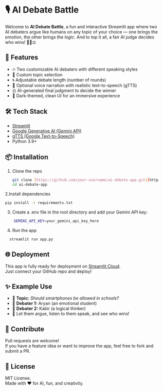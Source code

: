 # 🎙️ AI Debate Battle

Welcome to **AI Debate Battle**, a fun and interactive Streamlit app where two AI debaters argue like humans on any topic of your choice — one brings the *emotion*, the other brings the *logic*. And to top it all, a fair AI judge decides who wins! 🧠🔥⚖️

## 🚀 Features

- 🔥 Two customizable AI debaters with different speaking styles  
- 🎯 Custom topic selection  
- 🌀 Adjustable debate length (number of rounds)  
- 🎤 Optional voice narration with realistic text-to-speech (gTTS)  
- ⚖️ AI-generated final judgment to decide the winner  
- 🎨 Dark-themed, clean UI for an immersive experience  

## 🛠️ Tech Stack

- [Streamlit](https://streamlit.io/)
- [Google Generative AI (Gemini API)](https://ai.google.dev/)
- [gTTS (Google Text-to-Speech)](https://pypi.org/project/gTTS/)
- Python 3.9+

## 📦 Installation

1. Clone the repo  
   ```bash
   git clone [https://github.com/your-username/ai-debate-app.git](https://github.com/Harsimran-singh-7765/AI-Debate)
   cd ai-debate-app
   ```
  
2.Install dependencies
  ```bash
  pip install -r requirements.txt
```
3. Create a .env file in the root directory and add your Gemini API key:
  ```bash
      GEMINI_API_KEY=your_gemini_api_key_here

 ```
4. Run the app
  ```bash
    streamlit run app.py
```


## 🌐 Deployment

This app is fully ready for deployment on [Streamlit Cloud](https://streamlit.io/cloud).  
Just connect your GitHub repo and deploy!

## ✨ Example Use

- 🏫 **Topic:** *Should smartphones be allowed in schools?*  
- 👤 **Debater 1:** Aryan (an emotional student)  
- 👤 **Debater 2:** Kabir (a logical thinker)  
- 💬 Let them argue, listen to them speak, and see who wins!

## 🤝 Contribute

Pull requests are welcome!  
If you have a feature idea or want to improve the app, feel free to fork and submit a PR.

## 📄 License

MIT License.  
Made with ❤️ for AI, fun, and creativity.

